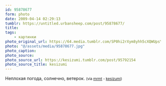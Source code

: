 ```yaml
---
id: 95878677
form: photo
date: 2009-04-14 02:29:13
tumblr: https://untitled.urbansheep.com/post/95878677/
title:
tags:
    - картинки
photo_original_url: https://64.media.tumblr.com/SP0hi2rXym8yhh5cXQWUpsYjo1_640.jpg
photo: "@/assets/media/95878677.jpg"
photo_caption:
photo_source:
photo_source_url: https://kesizumi.tumblr.com/post/95792154
photo_source_title: kesizumi
---
```


<p>Неплохая погода, солнечно, ветерок. <small>(via <a href="http://mrmt.tumblr.com/post/95815589/via-kesizumi">mrmt</a> - <a href="http://kesizumi.tumblr.com/post/95792154">kesizumi</a>)</small></p>

